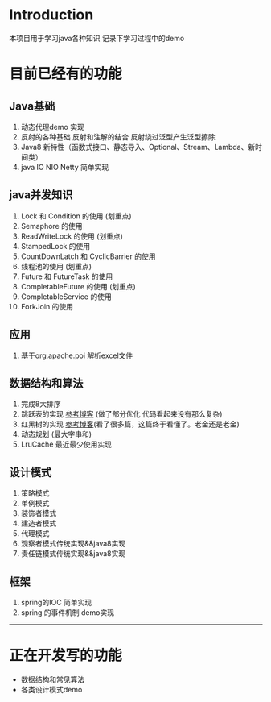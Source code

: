 # Introduction

本项目用于学习java各种知识 记录下学习过程中的demo

# 目前已经有的功能

## Java基础

1. 动态代理demo 实现
2. 反射的各种基础 反射和注解的结合 反射绕过泛型产生泛型擦除
3. Java8 新特性（函数式接口、静态导入、Optional、Stream、Lambda、新时间类）
4. java IO NIO Netty 简单实现

## java并发知识
1. Lock 和 Condition 的使用 (划重点)
2. Semaphore 的使用
3. ReadWriteLock 的使用  (划重点)
4. StampedLock 的使用
5. CountDownLatch 和 CyclicBarrier 的使用
6. 线程池的使用 (划重点)
7. Future 和 FutureTask 的使用
8. CompletableFuture 的使用   (划重点)
9. CompletableService 的使用
10. ForkJoin 的使用
## 应用
1. 基于org.apache.poi 解析excel文件
## 数据结构和算法
1. 完成8大排序
2. 跳跃表的实现  [参考博客](https://www.cnblogs.com/ljdblog/p/7645814.html) (做了部分优化 代码看起来没有那么复杂)
3. 红黑树的实现  [参考博客](https://juejin.im/post/5cd83073f265da7c21450ab4#heading-2)(看了很多篇，这篇终于看懂了。老金还是老金)
4. 动态规划 (最大字串和)
5. LruCache 最近最少使用实现
## 设计模式
1. 策略模式
2. 单例模式
3. 装饰者模式
4. 建造者模式
5. 代理模式
6. 观察者模式传统实现&&java8实现
7. 责任链模式传统实现&&java8实现
## 框架
1. spring的IOC 简单实现
2. spring 的事件机制 demo实现
---

# 正在开发写的功能

- 数据结构和常见算法 
- 各类设计模式demo

